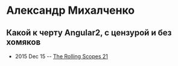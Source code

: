 # Александр Михалченко

## Какой к черту Angular2, с цензурой и без хомяков
- 2015 Dec 15 -- [The Rolling Scopes 21](https://www.youtube.com/watch?v=GljR41hjXv4)    
